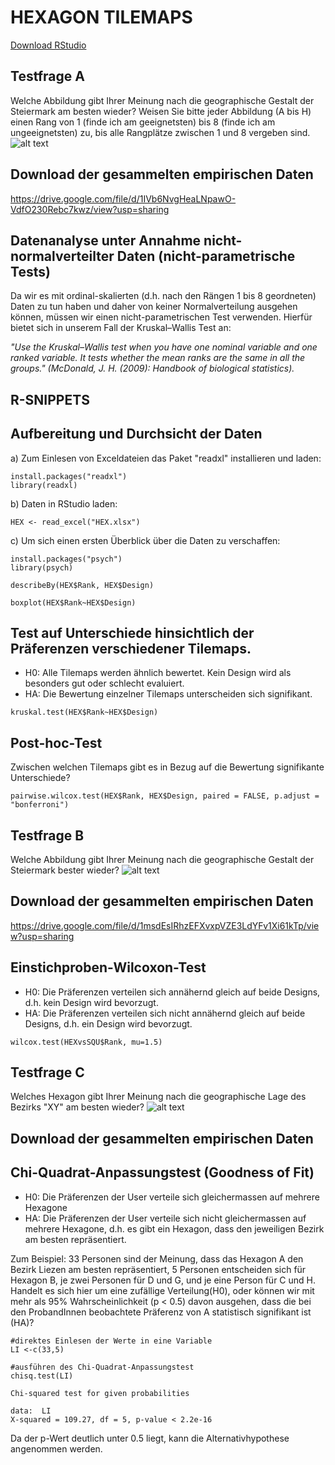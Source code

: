 # HEXAGON TILEMAPS
[Download RStudio](https://rstudio.com/products/rstudio/download/#download)
## Testfrage A
Welche Abbildung gibt Ihrer Meinung nach die geographische Gestalt der Steiermark am besten wieder? Weisen Sie bitte jeder Abbildung (A bis H) einen Rang von 1 (finde ich am geeignetsten) bis 8 (finde ich am ungeeignetsten) zu, bis alle Rangplätze zwischen 1 und 8 vergeben sind.
![alt text](https://lh6.googleusercontent.com/1IFOvqctairloaPbaL1BnakcE6Hl-nSgpWwKunS51KGoPe11AQCBKD8AaLPTiyDbuJS1XE8gTsTI6MRBJYhHSJcFy31BpUhAKvaFEaxOaxpArmAlJC-fCuwyIxUMeg=w1823)

## Download der gesammelten empirischen Daten
https://drive.google.com/file/d/1IVb6NvgHeaLNpawO-VdfO230Rebc7kwz/view?usp=sharing

## Datenanalyse unter Annahme nicht-normalverteilter Daten (nicht-parametrische Tests)
Da wir es mit ordinal-skalierten (d.h. nach den Rängen 1 bis 8 geordneten) Daten zu tun haben und daher von keiner Normalverteilung ausgehen können, müssen wir einen nicht-parametrischen Test verwenden. Hierfür bietet sich in unserem Fall der Kruskal–Wallis Test an:
 
*"Use the Kruskal–Wallis test when you have one nominal variable and one ranked variable. It tests whether the mean ranks are the same in all the groups." (McDonald, J. H. (2009): Handbook of biological statistics).*
## R-SNIPPETS 
## Aufbereitung und Durchsicht der Daten
a) Zum Einlesen von Exceldateien das Paket "readxl" installieren und laden: 
```
install.packages("readxl")
library(readxl)
```
b) Daten in RStudio laden:
```
HEX <- read_excel("HEX.xlsx")
```
c) Um sich einen ersten Überblick über die Daten zu verschaffen:
```
install.packages("psych")
library(psych)

describeBy(HEX$Rank, HEX$Design)

boxplot(HEX$Rank~HEX$Design)
```
## Test auf Unterschiede hinsichtlich der Präferenzen verschiedener Tilemaps. 
  * H0: Alle Tilemaps werden ähnlich bewertet. Kein Design wird als besonders gut oder schlecht evaluiert.
  * HA: Die Bewertung einzelner Tilemaps unterscheiden sich signifikant.
```
kruskal.test(HEX$Rank~HEX$Design)
```
## Post-hoc-Test 
Zwischen welchen Tilemaps gibt es in Bezug auf die Bewertung signifikante Unterschiede?
```
pairwise.wilcox.test(HEX$Rank, HEX$Design, paired = FALSE, p.adjust = "bonferroni")
```
## Testfrage B
Welche Abbildung gibt Ihrer Meinung nach die geographische Gestalt der Steiermark bester wieder?
![alt text](https://lh4.googleusercontent.com/uMi2zloyyGRcsZSEsRvLDt2DjTIQMyDPNRPkErA2XrNFpCtfDiYgcFGke7g-UJsjNDHO7TebB4JDkmozcZzvWNdyaS0Ahy5F7RoVsG6PNY5bsUt1n-h8QVZqFaUjiQ=w1117)

## Download der gesammelten empirischen Daten
https://drive.google.com/file/d/1msdEsIRhzEFXvxpVZE3LdYFv1Xi61kTp/view?usp=sharing

## Einstichproben-Wilcoxon-Test
  * H0: Die Präferenzen verteilen sich annähernd gleich auf beide Designs, d.h. kein Design wird bevorzugt.
  * HA: Die Präferenzen verteilen sich nicht annähernd gleich auf beide Designs, d.h. ein Design wird bevorzugt.
```
wilcox.test(HEXvsSQU$Rank, mu=1.5)
```
## Testfrage C
Welches Hexagon gibt Ihrer Meinung nach die geographische Lage des Bezirks "XY" am besten wieder?
![alt text](https://lh3.googleusercontent.com/Gu8up1JPQ8_B4FUaIBZ2y6MnHTqkPoisMNMSs6cM5Jh_ZwoHEe0HyVp10OXRWS1GYav-wRAbhcKkJvh7VWhFfSd5J3iAShWwj1RljyvEUWsvAD4uQYKyiu6mzdry2w=w1500)

## Download der gesammelten empirischen Daten

## Chi-Quadrat-Anpassungstest (Goodness of Fit)
  * H0: Die Präferenzen der User verteile sich gleichermassen auf mehrere Hexagone
  * HA: Die Präferenzen der User verteile sich nicht gleichermassen auf mehrere Hexagone, d.h. es gibt ein Hexagon, dass den jeweiligen Bezirk am besten repräsentiert.

Zum Beispiel: 33 Personen sind der Meinung, dass das Hexagon A den Bezirk Liezen am besten repräsentiert, 5 Personen entscheiden sich für Hexagon B, je zwei Personen für D und G, und je eine Person für C und H. Handelt es sich hier um eine zufällige Verteilung(H0), oder können wir mit mehr als 95% Wahrscheinlichkeit (p < 0.5) davon ausgehen, dass die bei den ProbandInnen beobachtete Präferenz von A statistisch signifikant ist (HA)?
```
#direktes Einlesen der Werte in eine Variable
LI <-c(33,5)

#ausführen des Chi-Quadrat-Anpassungstest 
chisq.test(LI)
```  
```
Chi-squared test for given probabilities

data:  LI
X-squared = 109.27, df = 5, p-value < 2.2e-16
```
Da der p-Wert deutlich unter 0.5 liegt, kann die Alternativhypothese angenommen werden.

